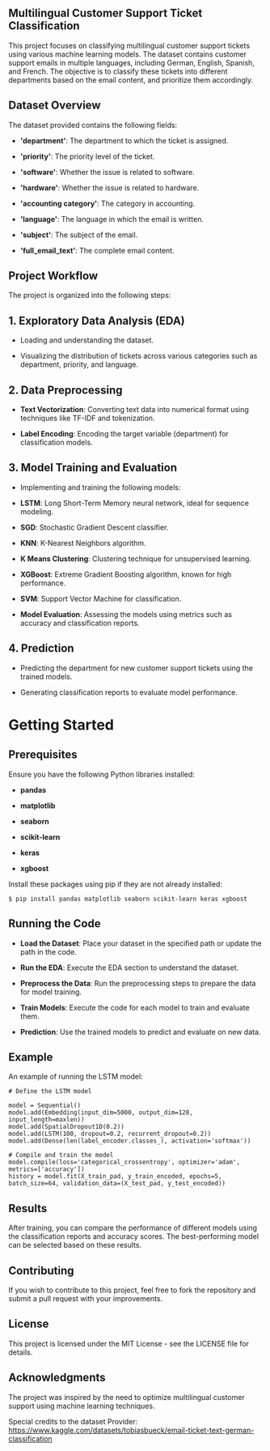 ## Multilingual Customer Support Ticket Classification

This project focuses on classifying multilingual customer support tickets using various machine learning models. The dataset contains customer support emails in multiple languages, including German, English, Spanish, and French. The objective is to classify these tickets into different departments based on the email content, and prioritize them accordingly.

## Dataset Overview
 
The dataset provided contains the following fields:

- **'department'**: The department to which the ticket is assigned.
  
- **'priority'**: The priority level of the ticket.

- **'software'**: Whether the issue is related to software.

- **'hardware'**: Whether the issue is related to hardware.

- **'accounting category'**: The category in accounting.

- **'language'**: The language in which the email is written.

- **'subject'**: The subject of the email.

- **'full_email_text'**: The complete email content.

## Project Workflow

The project is organized into the following steps:

## 1. Exploratory Data Analysis (EDA)

- Loading and understanding the dataset.
  
- Visualizing the distribution of tickets across various categories such as department, priority, and language.

## 2. Data Preprocessing

- **Text Vectorization**: Converting text data into numerical format using techniques like TF-IDF and tokenization.

- **Label Encoding**: Encoding the target variable (department) for classification models.


## 3. Model Training and Evaluation

- Implementing and training the following models:

- **LSTM**: Long Short-Term Memory neural network, ideal for sequence modeling.

- **SGD**: Stochastic Gradient Descent classifier.

- **KNN**: K-Nearest Neighbors algorithm.

- **K Means Clustering**: Clustering technique for unsupervised learning.

- **XGBoost**: Extreme Gradient Boosting algorithm, known for high performance.

- **SVM**: Support Vector Machine for classification.

- **Model Evaluation**: Assessing the models using metrics such as accuracy and classification reports.

## 4. Prediction

- Predicting the department for new customer support tickets using the trained models.

- Generating classification reports to evaluate model performance.

# Getting Started

## Prerequisites

Ensure you have the following Python libraries installed:

- **pandas**

- **matplotlib**

- **seaborn**

- **scikit-learn**

- **keras**

- **xgboost**

Install these packages using pip if they are not already installed:

```
$ pip install pandas matplotlib seaborn scikit-learn keras xgboost
```

## Running the Code

- **Load the Dataset**: Place your dataset in the specified path or update the path in the code.

- **Run the EDA**: Execute the EDA section to understand the dataset.

- **Preprocess the Data**: Run the preprocessing steps to prepare the data for model training.

- **Train Models**: Execute the code for each model to train and evaluate them.

- **Prediction**: Use the trained models to predict and evaluate on new data.

## Example

An example of running the LSTM model:

```
# Define the LSTM model

model = Sequential()
model.add(Embedding(input_dim=5000, output_dim=128, input_length=maxlen))
model.add(SpatialDropout1D(0.2))
model.add(LSTM(100, dropout=0.2, recurrent_dropout=0.2))
model.add(Dense(len(label_encoder.classes_), activation='softmax'))

# Compile and train the model
model.compile(loss='categorical_crossentropy', optimizer='adam', metrics=['accuracy'])
history = model.fit(X_train_pad, y_train_encoded, epochs=5, batch_size=64, validation_data=(X_test_pad, y_test_encoded))

```

## Results

After training, you can compare the performance of different models using the classification reports and accuracy scores. The best-performing model can be selected based on these results.

## Contributing

If you wish to contribute to this project, feel free to fork the repository and submit a pull request with your improvements.

## License
This project is licensed under the MIT License - see the LICENSE file for details.

## Acknowledgments

The project was inspired by the need to optimize multilingual customer support using machine learning techniques.

Special credits to the dataset Provider: https://www.kaggle.com/datasets/tobiasbueck/email-ticket-text-german-classification

